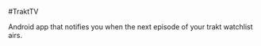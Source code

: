 #TraktTV

Android app that notifies you when the next episode of your trakt watchlist airs.

<!--
## Screenshots
<img src="screenshots/screenshot1.png" width="49%" />
<img src="screenshots/screenshot2.png" width="49%" />
-->